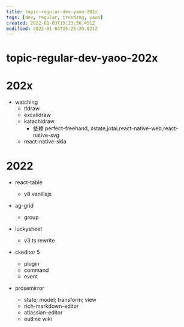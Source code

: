 ```yaml
---
title: topic-regular-dev-yaoo-202x
tags: [dev, regular, trending, yaoo]
created: 2022-01-03T15:23:56.451Z
modified: 2022-01-03T15:25:20.021Z
---
```


# topic-regular-dev-yaoo-202x

# 202x

- watching
  - tldraw
  - excalidraw
  - katachidraw
    - 依赖 perfect-freehand, xstate,jotai,react-native-web,react-native-svg
  - react-native-skia
# 2022
- react-table
  - v8 vanillajs

- ag-grid
  - group

- luckysheet
  - v3 ts rewrite

- ckeditor 5
  - plugin
  - command
  - event

- prosemirror
  - state; model; transform; view
  - rich-markdown-editor
  - atlassian-editor
  - outline wiki
